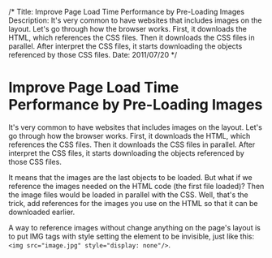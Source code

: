 /*
Title: Improve Page Load Time Performance by Pre-Loading Images
Description: It's very common to have websites that includes images on the layout. Let's go through how the browser works. First, it downloads the HTML, which references the CSS files. Then it downloads the CSS files in parallel. After interpret the CSS files, it starts downloading the objects referenced by those CSS files.
Date: 2011/07/20
*/

# Improve Page Load Time Performance by Pre-Loading Images

It's very common to have websites that includes images on the layout. Let's go through how the browser works. First, it downloads the HTML, which references the CSS files. Then it downloads the CSS files in parallel. After interpret the CSS files, it starts downloading the objects referenced by those CSS files.

It means that the images are the last objects to be loaded. But what if we reference the images needed on the HTML code (the first file loaded)? Then the image files would be loaded in parallel with the CSS. Well, that's the trick, add references for the images you use on the HTML so that it can be downloaded earlier.

A way to reference images without change anything on the page's layout is to put IMG tags with style setting the element to be invisible, just like this: `<img src="image.jpg" style="display: none"/>`.
